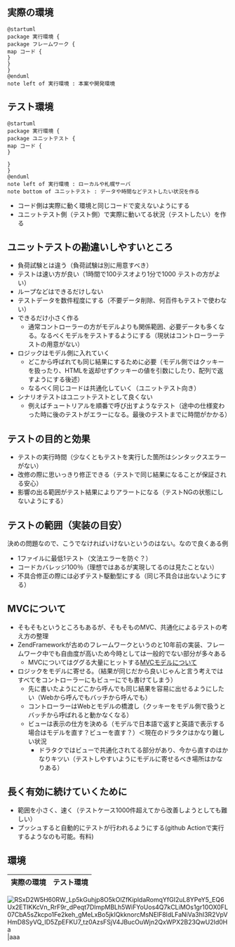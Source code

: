 ## 実際の環境

```
@startuml
package 実行環境 {
package フレームワーク {
map コード {
}
}
}
@enduml
note left of 実行環境 : 本案や開発環境
```

## テスト環境

```
@startuml
package 実行環境 {
package ユニットテスト {
map コード {
}

}
}
@enduml
note left of 実行環境 : ローカルや札幌サーバ
note bottom of ユニットテスト : データや時間などテストしたい状況を作る
```
- コード側は実際に動く環境と同じコードで変えないようにする
- ユニットテスト側（テスト側）で実際に動いてる状況（テストしたい）を作る

## ユニットテストの勘違いしやすいところ
- 負荷試験とは違う（負荷試験は別に用意すべき）
-  テストは速い方が良い（1時間で100テスオより1分で1000 テストの方がよい）
  - ループなどはできるだけしない
  - テストデータを数件程度にする（不要データ削除、何百件もテストで使わない） 
- できるだけ小さく作る
  - 通常コントローラーの方がモデルよりも関係範囲、必要データも多くなる。なるべくモデルをテストするようにする（現状はコントローラーテストの用意がない）
- ロジックはモデル側に入れていく
  - どこから呼ばれても同じ結果にするために必要（モデル側ではクッキーを扱ったり、HTMLを返却せずクッキーの値を引数にしたり、配列で返すようにする後述）
  - なるべく同じコードは共通化していく（ユニットテスト向き）
- シナリオテストはユニットテストとして良くない
  - 例えばチュートリアルを順番で呼び出すようなテスト（途中の仕様変わった時に後のテストがエラーになる。最後のテストまでに時間がかかる）
## テストの目的と効果
- テストの実行時間（少なくともテストを実行した箇所はシンタックスエラーがない）
- 改修の際に思いっきり修正できる（テストで同じ結果になることが保証される安心）
- 影響の出る範囲がテスト結果によりアラートになる（テストNGの状態にしないようにする）
## テストの範囲（実装の目安）
決めの問題なので、こうでなければいけないというのはない。なので良くある例
- 1ファイルに最低1テスト（文法エラーを防ぐ？）
- コードカバレッジ100％（理想ではあるが実現してるのは見たことない）
- 不具合修正の際には必ずテスト駆動型にする（同じ不具合は出ないようにする）
## MVCについて
- そもそもというところもあるが、そもそものMVC、共通化によるテストの考え方の整理
- ZendFrameworkが古めのフレームワークというのと10年前の実装、フレームワーク中でも自由度が高いため今時としては一般的でない部分が多々ある
  - MVCについてはググる大量にヒットする[MVCモデルについて](https://qiita.com/s_emoto/items/975cc38a3e0de462966a)
- ロジックをモデルに寄せる。（結果が同じだから良いじゃんと言う考えではすべてをコントローラーにもビューにでも書けてしまう）
  - 先に書いたようにどこから呼んでも同じ結果を容易に出せるようにしたい（Webから呼んでもバッチから呼んでも）
  - コントローラーはWebとモデルの橋渡し（クッキーをモデル側で扱うとバッチから呼ばれると動かなくなる）
  - ビューは表示の仕方を決める（モデルで日本語で返すと英語で表示する場合はモデルを直す？ビューを直す？）＜現在のドラタクはかなり難しい状況
    - ドラタクではビューで共通化されてる部分があり、今から直すのはかなりキツい（テストしやすいようにモデルに寄せるべき場所はかなりある）
## 長く有効に続けていくために
- 範囲を小さく、速く（テストケース1000件超えてから改善しようとしても難しい）
- プッシュすると自動的にテストが行われるようにする(github Actionで実行するようなのも可能。有料)


## 環境

実際の環境|テスト環境
--|--

![RSxD2W5H60RW_Lp5kGuhjp8O5kOlZfKipldaRomqYfGI2uL8YPeY5_EQ6Ux2ETIKKcVn_RrF9r_dPeqt7DlmpMBLh5WiFYoUos4Q7kCLiMOs1gr10OX0FL07CbA5sZkcpo1Fe2keh_gMeLxBo5jkIQkknorcMsNElF8ldLFaNiVa3hI3R2VpVHmD8SyVQ_ID5ZpEFKU7_tz0AzsFSjV4JBucOuWjn2QxWPX2B23QwU2Id0Ha](https://user-images.githubusercontent.com/99715301/185535791-fdf20e88-51eb-4962-a950-a71f124f9db9.png)|aaa
